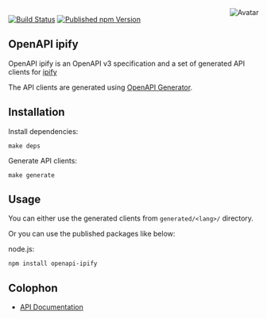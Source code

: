 <img align="right" src="https://raw.github.com/cliffano/openapi-ipify/master/avatar.jpg" alt="Avatar"/>

[![Build Status](https://img.shields.io/travis/cliffano/openapi-ipify.svg)](http://travis-ci.org/cliffano/openapi-ipify)
[![Published npm Version](https://img.shields.io/npm/v/openapi-ipify.svg)](http://www.npmjs.com/package/openapi-ipify)

OpenAPI ipify
-------------

OpenAPI ipify is an OpenAPI v3 specification and a set of generated API clients for [ipify](https://www.ipify.org/)

The API clients are generated using [OpenAPI Generator](https://openapi-generator.tech/).

Installation
------------

Install dependencies:

    make deps

Generate API clients:

    make generate

Usage
-----

You can either use the generated clients from `generated/<lang>/` directory.

Or you can use the published packages like below:

node.js:

    npm install openapi-ipify

Colophon
--------

* [API Documentation](http://cliffano.github.io/openapi-ipify/api/latest/)
